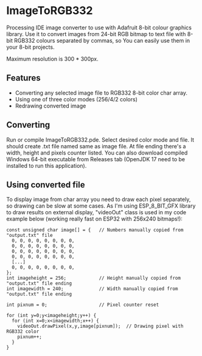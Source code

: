# ImageToRGB332
Processing IDE image converter to use with Adafruit 8-bit colour graphics library.
Use it to convert images from 24-bit RGB bitmap to text file with 8-bit RGB332 colours separated by commas, so You can easily use them in your 8-bit projects.

Maximum resolution is 300 * 300px.

## Features
- Converting any selected image file to RGB332 8-bit color char array.
- Using one of three color modes (256/4/2 colors)
- Redrawing converted image


## Converting
Run or compile ImageToRGB332.pde. Select desired color mode and file. It should create .txt file named same as image file. At file ending there's a width, height and pixels counter listed. You can also download compiled Windows 64-bit executable from Releases tab (OpenJDK 17 need to be installed to run this application).

## Using converted file
To display image from char array you need to draw each pixel separately, so drawing can be slow at some cases. As I'm using ESP_8_BIT_GFX library to draw results on external display, "videoOut" class is used in my code example below (working really fast on ESP32 with 256x240 bitmaps!):

```
const unsigned char image[] = {   // Numbers manually copied from "output.txt" file
  0, 0, 0, 0, 0, 0, 0, 0, 
  0, 0, 0, 0, 0, 0, 0, 0, 
  0, 0, 0, 0, 0, 0, 0, 0, 
  0, 0, 0, 0, 0, 0, 0, 0, 
  [...]
  0, 0, 0, 0, 0, 0, 0, 0, 
};
int imageheight = 256;            // Height manually copied from "output.txt" file ending
int imagewidth = 240;             // Width manually copied from "output.txt" file ending

int pixnum = 0;                   // Pixel counter reset

for (int y=0;y<imageheight;y++) {
  for (int x=0;x<imagewidth;x++) {
    videoOut.drawPixel(x,y,image[pixnum]);  // Drawing pixel with RGB332 color
    pixnum++;
  }
}
```
